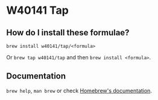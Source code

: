 # W40141 Tap

## How do I install these formulae?

`brew install w40141/tap/<formula>`

Or `brew tap w40141/tap` and then `brew install <formula>`.

## Documentation

`brew help`, `man brew` or check [Homebrew's documentation](https://docs.brew.sh).
